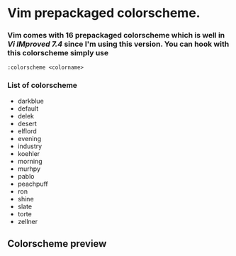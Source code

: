 # Vim  prepackaged colorscheme.
### Vim comes with 16 prepackaged colorscheme which is well in **_Vi IMproved 7.4_** since I'm using this version. You can hook with this colorscheme simply use 
```:colorscheme <colorname> ```

### List of colorscheme
- darkblue
- default
- delek
- desert 
- elflord
- evening
- industry 
- koehler
- morning
- murhpy
- pablo
- peachpuff
- ron
- shine
- slate
- torte 
- zellner 

## Colorscheme preview

